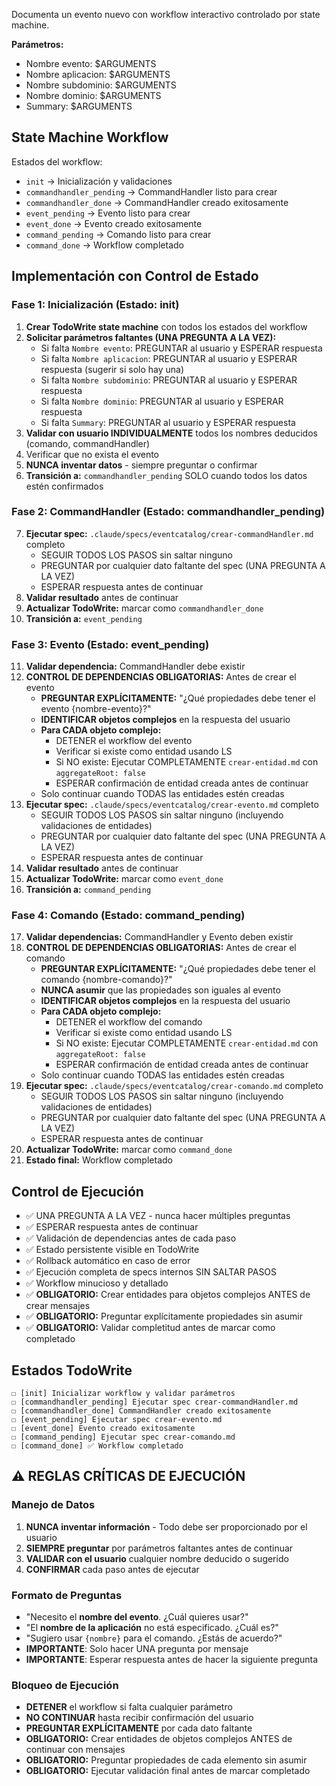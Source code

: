 Documenta un evento nuevo con workflow interactivo controlado por state machine.

**Parámetros:**
- Nombre evento: $ARGUMENTS
- Nombre aplicacion: $ARGUMENTS
- Nombre subdominio: $ARGUMENTS  
- Nombre dominio: $ARGUMENTS
- Summary: $ARGUMENTS

## State Machine Workflow

Estados del workflow:
- `init` → Inicialización y validaciones
- `commandhandler_pending` → CommandHandler listo para crear
- `commandhandler_done` → CommandHandler creado exitosamente
- `event_pending` → Evento listo para crear
- `event_done` → Evento creado exitosamente  
- `command_pending` → Comando listo para crear
- `command_done` → Workflow completado

## Implementación con Control de Estado

### Fase 1: Inicialización (Estado: init)
1. **Crear TodoWrite state machine** con todos los estados del workflow
2. **Solicitar parámetros faltantes (UNA PREGUNTA A LA VEZ):**
   - Si falta `Nombre evento`: PREGUNTAR al usuario y ESPERAR respuesta
   - Si falta `Nombre aplicacion`: PREGUNTAR al usuario y ESPERAR respuesta (sugerir si solo hay una)
   - Si falta `Nombre subdominio`: PREGUNTAR al usuario y ESPERAR respuesta
   - Si falta `Nombre dominio`: PREGUNTAR al usuario y ESPERAR respuesta  
   - Si falta `Summary`: PREGUNTAR al usuario y ESPERAR respuesta
3. **Validar con usuario INDIVIDUALMENTE** todos los nombres deducidos (comando, commandHandler)
4. Verificar que no exista el evento
5. **NUNCA inventar datos** - siempre preguntar o confirmar
6. **Transición a:** `commandhandler_pending` SOLO cuando todos los datos estén confirmados

### Fase 2: CommandHandler (Estado: commandhandler_pending)
7. **Ejecutar spec:** `.claude/specs/eventcatalog/crear-commandHandler.md` completo
   - SEGUIR TODOS LOS PASOS sin saltar ninguno
   - PREGUNTAR por cualquier dato faltante del spec (UNA PREGUNTA A LA VEZ)
   - ESPERAR respuesta antes de continuar
8. **Validar resultado** antes de continuar
9. **Actualizar TodoWrite:** marcar como `commandhandler_done`
10. **Transición a:** `event_pending`

### Fase 3: Evento (Estado: event_pending)  
11. **Validar dependencia:** CommandHandler debe existir
12. **CONTROL DE DEPENDENCIAS OBLIGATORIAS:** Antes de crear el evento
    - **PREGUNTAR EXPLÍCITAMENTE:** "¿Qué propiedades debe tener el evento {nombre-evento}?"
    - **IDENTIFICAR objetos complejos** en la respuesta del usuario
    - **Para CADA objeto complejo:**
      - DETENER el workflow del evento
      - Verificar si existe como entidad usando LS
      - Si NO existe: Ejecutar COMPLETAMENTE `crear-entidad.md` con `aggregateRoot: false`
      - ESPERAR confirmación de entidad creada antes de continuar
    - Solo continuar cuando TODAS las entidades estén creadas
13. **Ejecutar spec:** `.claude/specs/eventcatalog/crear-evento.md` completo
    - SEGUIR TODOS LOS PASOS sin saltar ninguno (incluyendo validaciones de entidades)
    - PREGUNTAR por cualquier dato faltante del spec (UNA PREGUNTA A LA VEZ)
    - ESPERAR respuesta antes de continuar
14. **Validar resultado** antes de continuar
15. **Actualizar TodoWrite:** marcar como `event_done`
16. **Transición a:** `command_pending`

### Fase 4: Comando (Estado: command_pending)
17. **Validar dependencias:** CommandHandler y Evento deben existir
18. **CONTROL DE DEPENDENCIAS OBLIGATORIAS:** Antes de crear el comando
    - **PREGUNTAR EXPLÍCITAMENTE:** "¿Qué propiedades debe tener el comando {nombre-comando}?"
    - **NUNCA asumir** que las propiedades son iguales al evento
    - **IDENTIFICAR objetos complejos** en la respuesta del usuario
    - **Para CADA objeto complejo:**
      - DETENER el workflow del comando
      - Verificar si existe como entidad usando LS
      - Si NO existe: Ejecutar COMPLETAMENTE `crear-entidad.md` con `aggregateRoot: false`
      - ESPERAR confirmación de entidad creada antes de continuar
    - Solo continuar cuando TODAS las entidades estén creadas
19. **Ejecutar spec:** `.claude/specs/eventcatalog/crear-comando.md` completo
    - SEGUIR TODOS LOS PASOS sin saltar ninguno (incluyendo validaciones de entidades)
    - PREGUNTAR por cualquier dato faltante del spec (UNA PREGUNTA A LA VEZ)
    - ESPERAR respuesta antes de continuar
20. **Actualizar TodoWrite:** marcar como `command_done`
21. **Estado final:** Workflow completado

## Control de Ejecución
- ✅ UNA PREGUNTA A LA VEZ - nunca hacer múltiples preguntas
- ✅ ESPERAR respuesta antes de continuar
- ✅ Validación de dependencias antes de cada paso
- ✅ Estado persistente visible en TodoWrite
- ✅ Rollback automático en caso de error
- ✅ Ejecución completa de specs internos SIN SALTAR PASOS
- ✅ Workflow minucioso y detallado
- ✅ **OBLIGATORIO:** Crear entidades para objetos complejos ANTES de crear mensajes
- ✅ **OBLIGATORIO:** Preguntar explícitamente propiedades sin asumir
- ✅ **OBLIGATORIO:** Validar completitud antes de marcar como completado

## Estados TodoWrite
```
☐ [init] Inicializar workflow y validar parámetros
☐ [commandhandler_pending] Ejecutar spec crear-commandHandler.md
☐ [commandhandler_done] CommandHandler creado exitosamente  
☐ [event_pending] Ejecutar spec crear-evento.md
☐ [event_done] Evento creado exitosamente
☐ [command_pending] Ejecutar spec crear-comando.md
☐ [command_done] ✅ Workflow completado
```

## ⚠️ REGLAS CRÍTICAS DE EJECUCIÓN

### Manejo de Datos
1. **NUNCA inventar información** - Todo debe ser proporcionado por el usuario
2. **SIEMPRE preguntar** por parámetros faltantes antes de continuar
3. **VALIDAR con el usuario** cualquier nombre deducido o sugerido
4. **CONFIRMAR** cada paso antes de ejecutar

### Formato de Preguntas
- "Necesito el **nombre del evento**. ¿Cuál quieres usar?"
- "El **nombre de la aplicación** no está especificado. ¿Cuál es?"
- "Sugiero usar `{nombre}` para el comando. ¿Estás de acuerdo?"
- **IMPORTANTE**: Solo hacer UNA pregunta por mensaje
- **IMPORTANTE**: Esperar respuesta antes de hacer la siguiente pregunta

### Bloqueo de Ejecución
- **DETENER** el workflow si falta cualquier parámetro
- **NO CONTINUAR** hasta recibir confirmación del usuario
- **PREGUNTAR EXPLÍCITAMENTE** por cada dato faltante
- **OBLIGATORIO:** Crear entidades de objetos complejos ANTES de continuar con mensajes
- **OBLIGATORIO:** Preguntar propiedades de cada elemento sin asumir
- **OBLIGATORIO:** Ejecutar validación final antes de marcar completado